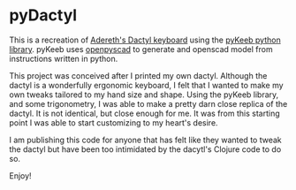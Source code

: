  # pyDactyl

This is a recreation of [Adereth's Dactyl keyboard](https://github.com/adereth/dactyl-keyboard) using the [pyKeeb python library](https://github.com/raycewest/pykeeb). pyKeeb uses [openpyscad](https://github.com/taxpon/openpyscad) to generate and openscad model from instructions written in python. 

This project was conceived after I printed my own dactyl. Although the dactyl is a wonderfully ergonomic keyboard, I felt that I wanted to make my own tweaks tailored to my hand size and shape. Using the pyKeeb library, and some trigonometry, I was able to make a pretty darn close replica of the dactyl. It is not identical, but close enough for me. It was from this starting point I was able to start customizing to my heart's desire.

I am publishing this code for anyone that has felt like they wanted to tweak the dactyl but have been too intimidated by the dacytl's Clojure code to do so.

Enjoy!